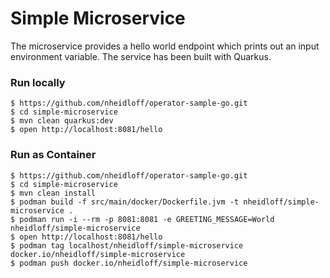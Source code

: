 # Simple Microservice

The microservice provides a hello world endpoint which prints out an input environment variable. The service has been built with Quarkus.

### Run locally

```
$ https://github.com/nheidloff/operator-sample-go.git
$ cd simple-microservice
$ mvn clean quarkus:dev
$ open http://localhost:8081/hello
```

### Run as Container

```
$ https://github.com/nheidloff/operator-sample-go.git
$ cd simple-microservice
$ mvn clean install
$ podman build -f src/main/docker/Dockerfile.jvm -t nheidloff/simple-microservice .
$ podman run -i --rm -p 8081:8081 -e GREETING_MESSAGE=World nheidloff/simple-microservice
$ open http://localhost:8081/hello
$ podman tag localhost/nheidloff/simple-microservice docker.io/nheidloff/simple-microservice
$ podman push docker.io/nheidloff/simple-microservice
```